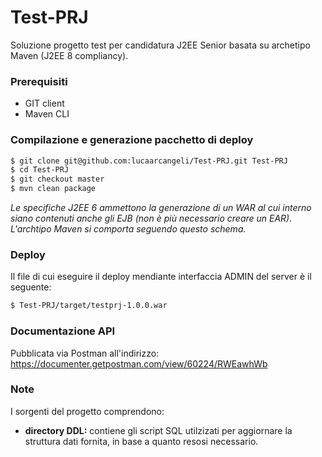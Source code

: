 # Test-PRJ

Soluzione progetto test per candidatura J2EE Senior basata su archetipo Maven (J2EE 8 compliancy).

### Prerequisiti
* GIT client
* Maven CLI

### Compilazione e generazione pacchetto di deploy

```sh
$ git clone git@github.com:lucaarcangeli/Test-PRJ.git Test-PRJ
$ cd Test-PRJ
$ git checkout master
$ mvn clean package
```

_Le specifiche J2EE 6 ammettono la generazione di un WAR al cui interno siano contenuti anche gli EJB (non è più necessario creare un EAR). L'archtipo Maven si comporta seguendo questo schema._

### Deploy
Il file di cui eseguire il deploy mendiante interfaccia ADMIN del server è il seguente:

```sh
$ Test-PRJ/target/testprj-1.0.0.war
```

### Documentazione API
Pubblicata via Postman all'indirizzo: https://documenter.getpostman.com/view/60224/RWEawhWb

### Note
I sorgenti del progetto comprendono:
* **directory DDL:** contiene gli script SQL utilzizati per aggiornare la struttura dati fornita, in base a quanto resosi necessario.
